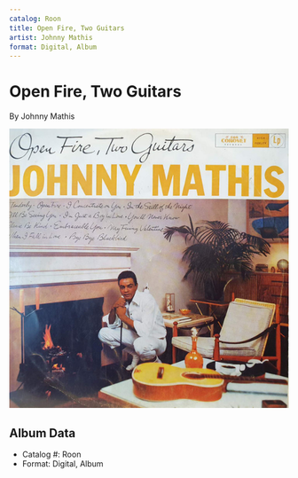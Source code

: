 ```yaml
---
catalog: Roon
title: Open Fire, Two Guitars
artist: Johnny Mathis
format: Digital, Album
---
```


# Open Fire, Two Guitars

By Johnny Mathis

![](../../assets/albumcovers/Johnny_Mathis-Open_Fire__Two_Guitars.png)

## Album Data

- Catalog #: Roon
- Format: Digital, Album

